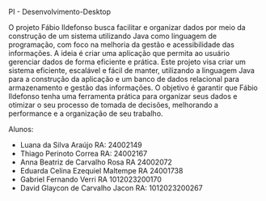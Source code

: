 PI - Desenvolvimento-Desktop

O projeto Fábio Ildefonso busca facilitar e organizar dados por meio da construção de um sistema utilizando Java como linguagem de programação, com foco na melhoria da gestão e acessibilidade das informações. A ideia é criar uma aplicação que permita ao usuário gerenciar dados de forma eficiente e prática. Este projeto visa criar um sistema eficiente, escalável e fácil de manter, utilizando a linguagem Java para a construção da aplicação e um banco de dados relacional para armazenamento e gestão das informações. O objetivo é garantir que Fábio Ildefonso tenha uma ferramenta prática para organizar seus dados e otimizar o seu processo de tomada de decisões, melhorando a performance e a organização de seu trabalho.

Alunos:

- Luana da Silva Araújo RA: 24002149
- Thiago Perinoto Correa RA: 24002167
- Anna Beatriz de Carvalho Rosa RA 24002072
- Eduarda Celina Ezequiel Maltempe RA 24001738
- Gabriel Fernando Verri RA 1012023200170
- David Glaycon de Carvalho Jacon RA: 1012023200267
